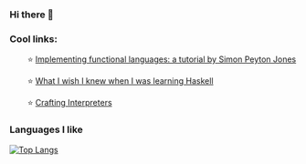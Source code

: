 ### Hi there 👋

### Cool links:
&nbsp;&nbsp;&nbsp;&nbsp;&nbsp;&nbsp;&nbsp;&nbsp;⭐ [Implementing functional languages: a tutorial by Simon Peyton Jones](https://www.microsoft.com/en-us/research/publication/implementing-functional-languages-a-tutorial/)

&nbsp;&nbsp;&nbsp;&nbsp;&nbsp;&nbsp;&nbsp;&nbsp;⭐ [What I wish I knew when I was learning Haskell](https://smunix.github.io/dev.stephendiehl.com/hask/tutorial.pdf)

&nbsp;&nbsp;&nbsp;&nbsp;&nbsp;&nbsp;&nbsp;&nbsp;⭐ [Crafting Interpreters](https://craftinginterpreters.com/)


### Languages I like
[![Top Langs](https://github-readme-stats.vercel.app/api/top-langs/?username=MaciejWas)](https://github.com/anuraghazra/github-readme-stats)


<!--
**MaciejWas/MaciejWas** is a ✨ _special_ ✨ repository because its `README.md` (this file) appears on your GitHub profile.

Here are some ideas to get you started:

- 🔭 I’m currently working on ...
- 🌱 I’m currently learning ...
- 👯 I’m looking to collaborate on ...
- 🤔 I’m looking for help with ...
- 💬 Ask me about ...
- 📫 How to reach me: ...
- 😄 Pronouns: ...
- ⚡ Fun fact: ...
-->
